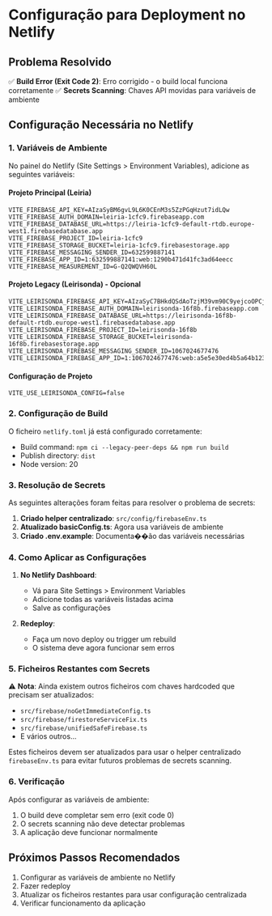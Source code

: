 # Configuração para Deployment no Netlify

## Problema Resolvido

✅ **Build Error (Exit Code 2)**: Erro corrigido - o build local funciona corretamente
✅ **Secrets Scanning**: Chaves API movidas para variáveis de ambiente

## Configuração Necessária no Netlify

### 1. Variáveis de Ambiente

No painel do Netlify (Site Settings > Environment Variables), adicione as seguintes variáveis:

#### Projeto Principal (Leiria)

```
VITE_FIREBASE_API_KEY=AIzaSyBM6gvL9L6K0CEnM3s5ZzPGqHzut7idLQw
VITE_FIREBASE_AUTH_DOMAIN=leiria-1cfc9.firebaseapp.com
VITE_FIREBASE_DATABASE_URL=https://leiria-1cfc9-default-rtdb.europe-west1.firebasedatabase.app
VITE_FIREBASE_PROJECT_ID=leiria-1cfc9
VITE_FIREBASE_STORAGE_BUCKET=leiria-1cfc9.firebasestorage.app
VITE_FIREBASE_MESSAGING_SENDER_ID=632599887141
VITE_FIREBASE_APP_ID=1:632599887141:web:1290b471d41fc3ad64eecc
VITE_FIREBASE_MEASUREMENT_ID=G-Q2QWQVH60L
```

#### Projeto Legacy (Leirisonda) - Opcional

```
VITE_LEIRISONDA_FIREBASE_API_KEY=AIzaSyC7BHkdQSdAoTzjM39vm90C9yejcoOPCjE
VITE_LEIRISONDA_FIREBASE_AUTH_DOMAIN=leirisonda-16f8b.firebaseapp.com
VITE_LEIRISONDA_FIREBASE_DATABASE_URL=https://leirisonda-16f8b-default-rtdb.europe-west1.firebasedatabase.app
VITE_LEIRISONDA_FIREBASE_PROJECT_ID=leirisonda-16f8b
VITE_LEIRISONDA_FIREBASE_STORAGE_BUCKET=leirisonda-16f8b.firebasestorage.app
VITE_LEIRISONDA_FIREBASE_MESSAGING_SENDER_ID=1067024677476
VITE_LEIRISONDA_FIREBASE_APP_ID=1:1067024677476:web:a5e5e30ed4b5a64b123456
```

#### Configuração de Projeto

```
VITE_USE_LEIRISONDA_CONFIG=false
```

### 2. Configuração de Build

O ficheiro `netlify.toml` já está configurado corretamente:

- Build command: `npm ci --legacy-peer-deps && npm run build`
- Publish directory: `dist`
- Node version: 20

### 3. Resolução de Secrets

As seguintes alterações foram feitas para resolver o problema de secrets:

1. **Criado helper centralizado**: `src/config/firebaseEnv.ts`
2. **Atualizado basicConfig.ts**: Agora usa variáveis de ambiente
3. **Criado .env.example**: Documenta��ão das variáveis necessárias

### 4. Como Aplicar as Configurações

1. **No Netlify Dashboard**:

   - Vá para Site Settings > Environment Variables
   - Adicione todas as variáveis listadas acima
   - Salve as configurações

2. **Redeploy**:
   - Faça um novo deploy ou trigger um rebuild
   - O sistema deve agora funcionar sem erros

### 5. Ficheiros Restantes com Secrets

⚠️ **Nota**: Ainda existem outros ficheiros com chaves hardcoded que precisam ser atualizados:

- `src/firebase/noGetImmediateConfig.ts`
- `src/firebase/firestoreServiceFix.ts`
- `src/firebase/unifiedSafeFirebase.ts`
- E vários outros...

Estes ficheiros devem ser atualizados para usar o helper centralizado `firebaseEnv.ts` para evitar futuros problemas de secrets scanning.

### 6. Verificação

Após configurar as variáveis de ambiente:

1. O build deve completar sem erro (exit code 0)
2. O secrets scanning não deve detectar problemas
3. A aplicação deve funcionar normalmente

## Próximos Passos Recomendados

1. Configurar as variáveis de ambiente no Netlify
2. Fazer redeploy
3. Atualizar os ficheiros restantes para usar configuração centralizada
4. Verificar funcionamento da aplicação
